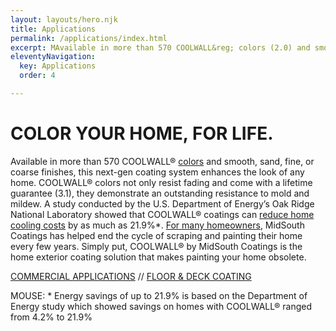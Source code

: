 ```yaml
---
layout: layouts/hero.njk
title: Applications
permalink: /applications/index.html
excerpt: MAvailable in more than 570 COOLWALL&reg; colors (2.0) and smooth, sand, fine, or coarse finishes, this next-gen coating system enhances the look of any home. 
eleventyNavigation:
  key: Applications
  order: 4

---
```



# COLOR YOUR HOME, FOR LIFE.

Available in more than 570 COOLWALL&reg; [colors](/color-chart) and smooth, sand, fine, or coarse finishes, this next-gen coating system enhances the look of any home. COOLWALL&reg; colors not only resist fading and come with a lifetime guarantee (3.1), they demonstrate an outstanding resistance to mold and mildew. A study conducted by the U.S. Department of Energy’s Oak Ridge National Laboratory showed that COOLWALL&reg; coatings can [reduce home cooling costs](/difference/energy-savings) by as much as 21.9%*. [For many homeowners](/testimonials), MidSouth Coatings has helped end the cycle of scraping and painting their home every few years.  Simply put, COOLWALL&reg; by MidSouth Coatings is the home exterior coating solution that makes painting your home obsolete.

[COMMERCIAL APPLICATIONS](/applications/commercial) // [FLOOR & DECK COATING](/applications/floor-and-deck)

MOUSE:	* Energy savings of up to 21.9% is based on the Department of Energy study which showed savings on homes with COOLWALL&reg; ranged from 4.2% to 21.9%